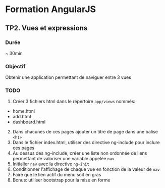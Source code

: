 # Formation AngularJS

## TP2. Vues et expressions

### Durée
~ 30min

### Objectif

Obtenir une application permettant de naviguer entre 3 vues

### TODO

1. Créer 3 fichiers html dans le répertoire ```app/views``` nommés:

  * home.html
  * add.html
  * dashboard.html

2. Dans chacunes de ces pages ajouter un titre de page dans une balise ```<h1>```
3. Dans le fichier index.html, utiliser des directive ng-include pour inclure ces pages
4. Au dessus des ng-include, créer une liste non ordonnée de liens permettant de valoriser une variable appelée ```nav```
5. Initialier ```nav``` avec la directive ```ng-init```
6. Conditionner l'affichage de chaque vue en fonction de la valeur de ```nav```
7. Faire que le lien actif du menu soit en gras
8. Bonus: utiliser bootstrap pour la mise en forme
